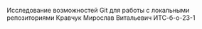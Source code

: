 Исследование возможностей Git для работы с локальными репозиториями
Кравчук Мирослав Витальевич 
ИТС-б-о-23-1
